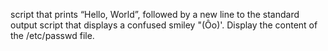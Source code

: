 script that prints “Hello, World”, followed by a new line to the standard output
 script that displays a confused smiley "(Ôo)'.
Display the content of the /etc/passwd file.
